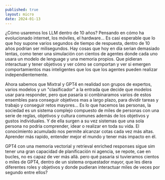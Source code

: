 ```yaml
---
published: true
layout: micro
date: 2024-01-13
---
```


¿Cómo usaremos los LLM dentro de 10 años? Pensando en
cómo ha evolucionado internet, los móviles, el hardware...
Es casi esperable que lo que hoy supone varios segundos de tiempo de respuesta, dentro de 10 años podrian ser milisegundos. Hay cosas que hoy en día serian demasiado lentas, como tener una simulación con cientos de agentes donde cada uno usara un modelo de lenguage y una memoria propios. Que pidieran interactuar y tener objetivos y ver cómo se comportan y ver si emergen comportamientos mas inteligentes que los
que los agentes pueden realizar independientemente. 

Ahora sabemos que Mixtral y GPT4 en realidad son grupos de expertos, varios modelos y un "clasificador" a la entrada que decide que modelos usar para responder, pero que pasaría si combinaramos varios de estos ensembles para conseguir objetivos mas a largo plazo, para dividir tareas y trabajo y conseguir retos mayores...
Es lo que hacemos las personas, la sociedad es un sistema complejo compuesto
de miles de personas con una serie de reglas, objetivos y cultura comunes además de los objetivos y gustos individuales. Y de ella surgen a su vez sistemas que una sola persona no podria comprender, idear o realizar en toda su vida. El conocimiento acumulado nos permite alcanzar cotas cada vez más altas. Aprender más rapido, entender mejor el mundo y tener más impacto en él.

GPT4 con una memoria vectorial y retrieval enriched responses
sigue sim tener una gran capacidad de planificación ni agencia, se repote, cae en bucles, no es capaz de ver más allá. pero qué pasaria si tuvieramos cientos o miles de GPT4, dentro de un sistema orquestador mayor, que les diera diferentes roles y objetivos y donde pudieran interactuar miles de veces por segundo entre ellos?
